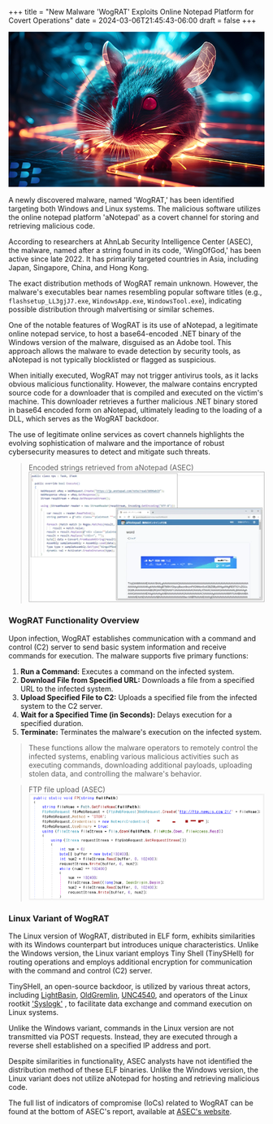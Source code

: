 +++
title = "New Malware 'WogRAT' Exploits Online Notepad Platform for Covert Operations"
date = 2024-03-06T21:45:43-06:00
draft = false
+++

![WogRAT](/img/Rat.png)


A newly discovered malware, named 'WogRAT,' has been identified targeting both Windows and Linux systems. The malicious software utilizes the online notepad platform 'aNotepad' as a covert channel for storing and retrieving malicious code.

According to researchers at AhnLab Security Intelligence Center (ASEC), the malware, named after a string found in its code, 'WingOfGod,' has been active since late 2022. It has primarily targeted countries in Asia, including Japan, Singapore, China, and Hong Kong.

The exact distribution methods of WogRAT remain unknown. However, the malware's executables bear names resembling popular software titles (e.g., `flashsetup_LL3gjJ7.exe`, `WindowsApp.exe`, `WindowsTool.exe`), indicating possible distribution through malvertising or similar schemes.

One of the notable features of WogRAT is its use of aNotepad, a legitimate online notepad service, to host a base64-encoded .NET binary of the Windows version of the malware, disguised as an Adobe tool. This approach allows the malware to evade detection by security tools, as aNotepad is not typically blocklisted or flagged as suspicious.

When initially executed, WogRAT may not trigger antivirus tools, as it lacks obvious malicious functionality. However, the malware contains encrypted source code for a downloader that is compiled and executed on the victim's machine. This downloader retrieves a further malicious .NET binary stored in base64 encoded form on aNotepad, ultimately leading to the loading of a DLL, which serves as the WogRAT backdoor.

The use of legitimate online services as covert channels highlights the evolving sophistication of malware and the importance of robust cybersecurity measures to detect and mitigate such threats.

>Encoded strings retrieved from aNotepad (ASEC)
![Encoded strings retrieved from aNotepad (ASEC)](/img/wograt1.png)

### WogRAT Functionality Overview

Upon infection, WogRAT establishes communication with a command and control (C2) server to send basic system information and receive commands for execution. The malware supports five primary functions:

1. **Run a Command:** Executes a command on the infected system.
2. **Download File from Specified URL:** Downloads a file from a specified URL to the infected system.
3. **Upload Specified File to C2:** Uploads a specified file from the infected system to the C2 server.
4. **Wait for a Specified Time (in Seconds):** Delays execution for a specified duration.
5. **Terminate:** Terminates the malware's execution on the infected system.

> These functions allow the malware operators to remotely control the infected systems, enabling various malicious activities such as executing commands, downloading additional payloads, uploading stolen data, and controlling the malware's behavior.

>FTP file upload (ASEC)
![wograt](/img/wograt2.png)

### Linux Variant of WogRAT

The Linux version of WogRAT, distributed in ELF form, exhibits similarities with its Windows counterpart but introduces unique characteristics. Unlike the Windows version, the Linux variant employs Tiny Shell (TinySHell) for routing operations and employs additional encryption for communication with the command and control (C2) server.

TinySHell, an open-source backdoor, is utilized by various threat actors, including [LightBasin](https://www.bleepingcomputer.com/news/security/lightbasin-hacking-group-breaches-13-global-telecoms-in-two-years/), [OldGremlin](https://www.bleepingcomputer.com/news/security/oldgremlin-hackers-use-linux-ransomware-to-attack-russian-orgs/), [UNC4540](https://www.bleepingcomputer.com/news/security/sonicwall-devices-infected-by-malware-that-survives-firmware-upgrades/), and operators of the Linux rootkit ['Syslogk'](https://www.bleepingcomputer.com/news/security/new-syslogk-linux-rootkit-uses-magic-packets-to-trigger-backdoor/) , to facilitate data exchange and command execution on Linux systems.

Unlike the Windows variant, commands in the Linux version are not transmitted via POST requests. Instead, they are executed through a reverse shell established on a specified IP address and port.

Despite similarities in functionality, ASEC analysts have not identified the distribution method of these ELF binaries. Unlike the Windows version, the Linux variant does not utilize aNotepad for hosting and retrieving malicious code.

The full list of indicators of compromise (IoCs) related to WogRAT can be found at the bottom of ASEC's report, available at [ASEC's website](https://asec.ahnlab.com/en/62446/).